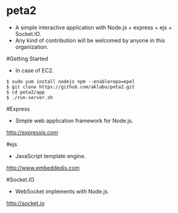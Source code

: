 # peta2

- A simple interactive application with Node.js + express + ejs + Socket.IO.
- Any kind of contribution will be welcomed by anyone in this organization.

#Getting Started

- In case of EC2.

```
$ sudo yum install nodejs npm --enablerepo=epel
$ git clone https://github.com/aklabo/peta2.git
$ cd peta2/app
$ ./run-server.sh
```

#Express

- Simple web application framework for Node.js.

http://expressjs.com

#ejs

- JavaScript template engine.

http://www.embeddedjs.com

#Socket.IO

- WebSocket implements with Node.js.

http://socket.io


